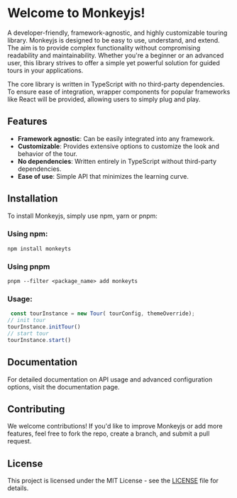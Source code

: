 
# Welcome to Monkeyjs!

A developer-friendly, framework-agnostic, and highly customizable touring library. Monkeyjs is designed to be easy to use, understand, and extend. The aim is to provide complex functionality without compromising readability and maintainability. Whether you're a beginner or an advanced user, this library strives to offer a simple yet powerful solution for guided tours in your applications.

The core library is written in TypeScript with no third-party dependencies. To ensure ease of integration, wrapper components for popular frameworks like React will be provided, allowing users to simply plug and play.

## Features
- **Framework agnostic**: Can be easily integrated into any framework.
- **Customizable**: Provides extensive options to customize the look and behavior of the tour.
- **No dependencies**: Written entirely in TypeScript without third-party dependencies.
- **Ease of use**: Simple API that minimizes the learning curve.

## Installation

To install Monkeyjs, simply use npm, yarn or pnpm:

### Using npm:
 ```shell
 npm install monkeyts
```

### Using pnpm
```shell
pnpm --filter <package_name> add monkeyts
```


### Usage:
```typescript
 const tourInstance = new Tour( tourConfig, themeOverride); 
// init tour
tourInstance.initTour()
// start tour
tourInstance.start()
```

## Documentation
For detailed documentation on API usage and advanced configuration options, visit the documentation page.

## Contributing
We welcome contributions! If you'd like to improve Monkeyjs or add more features, feel free to fork the repo, create a branch, and submit a pull request.

## License

This project is licensed under the MIT License - see the [LICENSE](https://github.com/poornendushukla/monkeyJs/blob/main/LICENSE) file for details.





